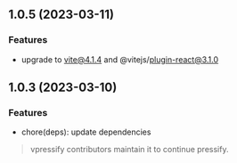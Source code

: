 ## 1.0.5 (2023-03-11)

### Features

- upgrade to vite@4.1.4 and @vitejs/plugin-react@3.1.0

## 1.0.3 (2023-03-10)

### Features

- chore(deps): update dependencies

> vpressify contributors maintain it to continue pressify.
